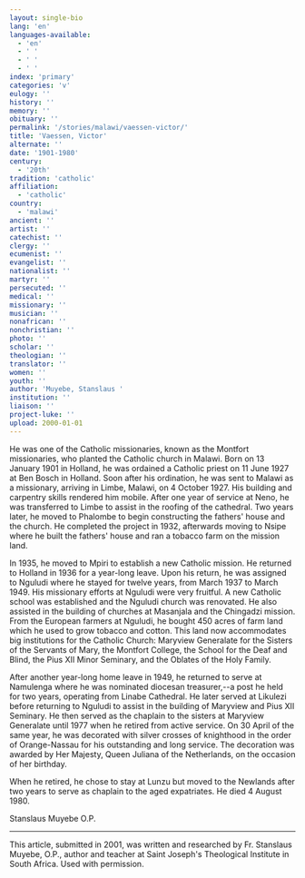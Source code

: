 ```yaml
---
layout: single-bio
lang: 'en'
languages-available:
  - 'en'
  - ' '
  - ' '
  - ' '
index: 'primary'
categories: 'v'
eulogy: ''
history: ''
memory: ''
obituary: ''
permalink: '/stories/malawi/vaessen-victor/'
title: 'Vaessen, Victor'
alternate: ''
date: '1901-1980'
century:
  - '20th'
tradition: 'catholic'
affiliation:
  - 'catholic'
country:
  - 'malawi'
ancient: ''
artist: ''
catechist: ''
clergy: ''
ecumenist: ''
evangelist: ''
nationalist: ''
martyr: ''
persecuted: ''
medical: ''
missionary: ''
musician: ''
nonafrican: ''
nonchristian: ''
photo: ''
scholar: ''
theologian: ''
translator: ''
women: ''
youth: ''
author: 'Muyebe, Stanslaus '
institution: ''
liaison: ''
project-luke: ''
upload: 2000-01-01
---
```



He was one of the Catholic missionaries, known as the Montfort missionaries, who planted the Catholic church in Malawi. Born on 13 January 1901 in Holland, he was ordained a Catholic priest on 11 June 1927 at Ben Bosch in Holland. Soon after his ordination, he was sent to Malawi as a missionary, arriving in Limbe, Malawi, on 4 October 1927. His building and carpentry skills rendered him mobile. After one year of service at Neno, he was transferred to Limbe to assist in the roofing of the cathedral. Two years later, he moved to Phalombe to begin constructing the fathers' house and the church. He completed the project in 1932, afterwards moving to Nsipe where he built the fathers' house and ran a tobacco farm on the mission land.

In 1935, he moved to Mpiri to establish a new Catholic mission. He returned to Holland in 1936 for a year-long leave. Upon his return, he was assigned to Nguludi where he stayed for twelve years, from March 1937 to March 1949. His missionary efforts at Nguludi were very fruitful.  A new Catholic school was established and the Nguludi church was renovated. He also assisted in the building of churches at Masanjala and the Chingadzi mission.  From the European farmers at Nguludi, he bought 450 acres of farm land which he used to grow tobacco and cotton. This land now accommodates big institutions for the Catholic Church: Maryview Generalate for the Sisters of the Servants of Mary, the Montfort College, the School for the Deaf and Blind, the Pius XII Minor Seminary, and the Oblates of the Holy Family.

After another year-long home leave in 1949, he returned to serve at Namulenga where he was nominated diocesan treasurer,--a post he held for two years, operating from Linabe Cathedral. He later served at Likulezi before returning to Nguludi to assist in the building of Maryview and Pius XII Seminary. He then served as the chaplain to the sisters at Maryview Generalate until 1977 when he retired from active service. On 30 April of the same year, he was decorated with silver crosses of knighthood in the order of Orange-Nassau for his outstanding and long service. The decoration was awarded by Her Majesty, Queen Juliana of the Netherlands, on the occasion of her birthday.

When he retired, he chose to stay at Lunzu but  moved to the Newlands after two years to serve as chaplain to the aged expatriates. He died 4 August 1980.

Stanslaus Muyebe O.P.

---

This article, submitted in 2001, was written and researched by Fr. Stanslaus Muyebe, O.P., author and teacher at Saint Joseph's Theological Institute in South Africa. Used with permission.
